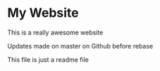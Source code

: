 # My Website

This is a really awesome website

Updates made on master on Github before rebase

This file is just a readme file
